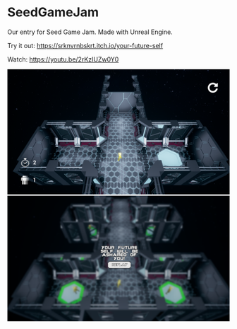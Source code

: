 # SeedGameJam

Our entry for Seed Game Jam.
Made with Unreal Engine.

Try it out: https://srknvrnbskrt.itch.io/your-future-self

Watch: https://youtu.be/2rKzIUZw0Y0

![](ss2.png)
![](ss3.png)

